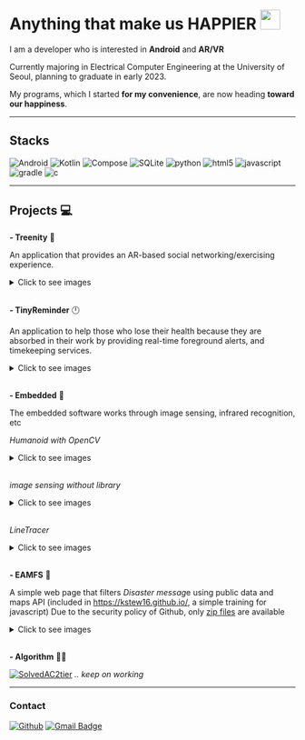 
# Anything that make us HAPPIER <img src="https://thumbs.gfycat.com/HiddenSickClingfish-size_restricted.gif" width="35px" height="35x">

I am a developer who is interested in **Android** and **AR/VR**

Currently majoring in Electrical Computer Engineering at the University of Seoul, planning to graduate in early 2023.

My programs, which I started **for my convenience**, are now heading **toward our happiness**.

***

## Stacks

![Android](https://img.shields.io/badge/Android-3DDC84?flat&logo=android&logoColor=white)
![Kotlin](https://img.shields.io/badge/Kotlin-7F52FF?flat&logo=kotlin&logoColor=white)
![Compose](https://img.shields.io/badge/Compose-4285F4?flat&logo=jetpackcompose&logoColor=white)
![SQLite](https://img.shields.io/badge/SQLite-003B57?flat&logo=sqLite&logoColor=white)
![python](https://img.shields.io/badge/Python-3776AB?flat&logo=python&logoColor=white)
![html5](https://img.shields.io/badge/Html5-E34F26?flat&logo=html5&logoColor=white)
![javascript](https://img.shields.io/badge/Javavscript-F7DF1E?flat&logo=javascript&logoColor=white)
![gradle](https://img.shields.io/badge/Gradle-02303A?flat&logo=gradle&logoColor=white)
![c](https://img.shields.io/badge/C-A8B9CC?flat&logo=C&logoColor=white)

***

## Projects 💻

**- Treenity** 🌲

An application that provides an AR-based social networking/exercising experience.

<details>
<summary>Click to see images</summary>

![treenity](/images/combined_treenity.gif)

[For more information](https://github.com/Setana-GDSCUOS/treenity-android)

</details>&nbsp;

**- TinyReminder** 🕛

An application to help those who lose their health because they are absorbed in their work by providing real-time foreground alerts, and timekeeping services.
<details>
<summary>Click to see images</summary>

![tinyreminder](/images/tiny_reminder.png)

</details>&nbsp;

**- Embedded** 🦾

The embedded software works through image sensing, infrared recognition, etc

*Humanoid with OpenCV*

<details>
<summary>Click to see images</summary>

![humanoid](/images/humanoid.gif)
</details>&nbsp;

*image sensing without library*

<details>
<summary>Click to see images</summary>

![humanoid2](/images/humanoid2.gif)
</details>&nbsp;

*LineTracer*

<details>
<summary>Click to see images</summary>

![linetracer](/images/linetracer.gif)
</details>&nbsp;

**- EAMFS** 🔔

A simple web page that filters *Disaster messag*e using public data and maps API
(included in <https://kstew16.github.io/>, a simple training for javascript)
Due to the security policy of Github, only [zip files]("https://kstew16.github.io/EAMFS/EAMFS.zip") are available
<details>
<summary>Click to see images</summary>

![eamfs](/images/eamfs.png)

</details>&nbsp;


**- Algorithm** 👨‍💻&nbsp;

[![SolvedAC2tier](http://mazassumnida.wtf/api/v2/generate_badge?boj=yeonunu)](https://solved.ac/yeonunu)
*.. keep on working*
***

### Contact

[![Github](https://img.shields.io/badge/GitHub-100000?style=flat&logo=github&logoColor=white)](https://github.com/kstew16)
[![Gmail Badge](https://img.shields.io/badge/Gmail-D14836?style=flat&logo=Gmail&logoColor=white)](mailto:kstew9916@gmail.com)

